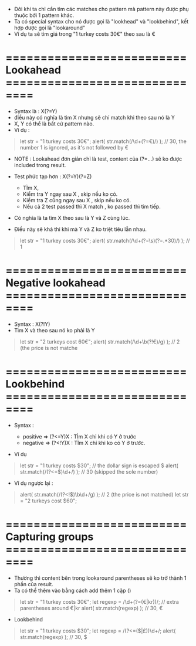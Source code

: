 - Đôi khi ta chỉ cần tìm các matches cho pattern mà pattern này được phụ thuộc bởi 1 pattern khác.
- Ta có special syntax cho nó được gọi là "lookhead" và "lookbehind", kết hợp được gọi là "lookaround"
- Ví dụ ta sẽ tìm giá trong "1 turkey costs 30€" theo sau là €


# ========================== Lookahead ==============================
- Syntax là : X(?=Y)
- điều này có nghĩa là tìm X nhưng sẽ chỉ match khi theo sau nó là Y
- X, Y có thể là bất cứ pattern nào.
- Ví dụ :

> let str = "1 turkey costs 30€";
> alert( str.match(/\d+(?=€)/) ); // 30, the number 1 is ignored, as it's not followed by €

- NOTE : Lookahead đơn giản chỉ là test, content của (?=...) sẽ ko được included trong result.
- Test phức tạp hơn : X(?=Y)(?=Z)

  + TÌm X,
  + Kiểm tra Y ngay sau X , skip nếu ko có.
  + Kiểm tra Z cũng ngay sau X , skip nếu ko có.
  + Nếu cả 2 test passed thì X match , ko passed thì tìm tiếp.

- Có nghĩa là ta tìm X theo sau là Y và Z cùng lúc.
- Điều này sẽ khả thi khi mà Y và Z ko triệt tiêu lẫn nhau.

> let str = "1 turkey costs 30€";
> alert( str.match(/\d+(?=\s)(?=.*30)/) ); // 1





# ========================== Negative lookahead ==============================
- Syntax : X(?!Y)
- Tìm X và theo sau nó ko phải là Y

> let str = "2 turkeys cost 60€";
> alert( str.match(/\d+\b(?!€)/g) ); // 2 (the price is not matche



# ========================== Lookbehind ==============================
- Syntax :
  + positive => (?<=Y)X : TÌm X chỉ khi có Y ở trước
  + negative => (?<!Y)X : TÌm X chỉ khi ko có Y ở trước.

- Ví dụ

> let str = "1 turkey costs $30";
> // the dollar sign is escaped \$
> alert( str.match(/(?<=\$)\d+/) ); // 30 (skipped the sole number)

- Ví dụ ngược lại :

> alert( str.match(/(?<!\$)\b\d+/g) ); // 2 (the price is not matched)
> let str = "2 turkeys cost $60";



# ========================== Capturing groups ==============================
- Thường thì content bên trong lookaround parentheses sẽ ko trở thành 1 phần của result.
- Ta có thể thêm vào bằng cách add thêm 1 cặp ()

> let str = "1 turkey costs 30€";
> let regexp = /\d+(?=(€|kr))/; // extra parentheses around €|kr
> alert( str.match(regexp) ); // 30, €

- Lookbehind

> let str = "1 turkey costs $30";
> let regexp = /(?<=(\$|£))\d+/;
> alert( str.match(regexp) ); // 30, $
